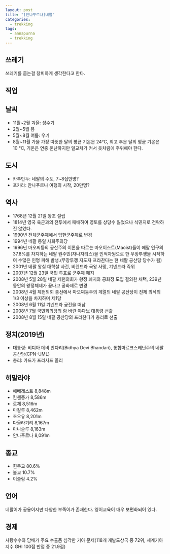 ```yaml
---
layout: post
title: "[안나푸르나]네팔"
categories:
  - trekking
tags:
  - annapurna
  - trekking
---
```


## 쓰레기
쓰레기를 줍는걸 창피하게 생각한다고 한다.

## 직업

## 날씨
* 11월~2월 겨울: 성수기
* 2월~5월 봄
* 5월~8월 여름: 우기
* 8월~11월 가을
가장 따뜻한 달의 평균 기온은 24°C, 최고 추운 달의 평균 기온은 10 °C, 기온은 연중 온난하지만 일교차가 커서 옷차림에 주위해야 한다.  

## 도시
* 카투만두: 네팔의 수도, 7~8십만명?
* 포카라: 안나푸르나 여행의 시작, 20만명?

## 역사
* 1768년 12월 21일 왕조 설립
* 1814년 영국 육군과의 전투에서 패배하여 영토를 상당수 잃었으나 식민지로 전락하진 않았다.
* 1990년 전체군주제에서 입헌군주제로 변경
* 1994년 네팔 통일 사회주의당
* 1996년 마오쩌둥의 공산주의 이론을 따르는 마오이스트(Maoist)들이 에팔 인구의 37.8%를 차지하는 네팔 원주민(자나자티스)을 인적자원으로 한 무장투쟁을 시작하여 수많은 인명 피해 발생.(무장투쟁 지도자 프라찬다는 현 네팔 공산당 당수가 됨)
* 2001년 네팔 왕실 대학살 사건, 비렌드라 국왕 사망, 갸넨드라 즉위
* 2007년 12월 23일 국민 투표로 군주제 폐지
* 2008년 5월 28일 네팔 제헌의회가 왕정 폐지와 공화정 도입 결의한 채택, 239년 동안의 왕정체제가 끝나고 공화제로 변경
* 2008년 4월 제헌외회 총선에서 마오쩌둥주의 계열의 네팔 공산당이 전체 의석의 1/3 이상을 차지하며 제1당
* 2008년 6월 11일 갸넨드라 궁전을 떠남
* 2008년 7월 국민회의당의 람 바란 야다브 대통령 선출
* 2008년 8월 15일 네팔 공산당의 프라찬다가 총리로 선출

## 정치(2019년)
* 대통령: 비디아 데비 반다리(Bidhya Devi Bhandari), 통합마르크스레닌주의 네팔공산당(CPN-UML)
* 총리: 카드가 프라사드 올리

## 히말라야
* 에베레스트 8,848m
* 칸첸중가 8,586m
* 로체 8,516m
* 마칼루 8,462m
* 초오유 8,201m
* 다울라기리 8,167m
* 마나슬루 8,163m
* 안나푸르나 8,091m

## 종교
* 힌두교 80.6%
* 불교 10.7%
* 이슬람 4.2%

## 언어
네팔어가 공용어지만 다양한 부족어가 존재한다. 영어교육이 매우 보편화되어 있다.

## 경제
사탕수수와 담배가 주요 수출품
심각한 기아 문제(118개 개발도상국 중 72위, 세계기아지수 GHI 100점 만점 중 21.9점)
